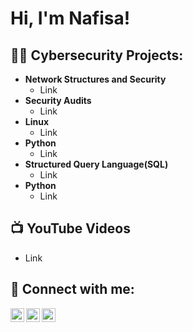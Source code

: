 <h1>Hi, I'm Nafisa!</h1>

<h2>👨‍💻 Cybersecurity Projects:</h2>

- <b>Network Structures and Security</b>
  - Link
- <b>Security Audits</b>
  - Link
- <b>Linux</b>
  - Link
- <b>Python</b>
  - Link
- <b>Structured Query Language(SQL)</b>
  - Link
- <b>Python</b>
  - Link

<h2>📺 YouTube Videos</h2>

- Link

<h2> 🤳 Connect with me:</h2>

[<img align="left" alt="NafisaRahman | YouTube" width="22px" src="https://cdn.jsdelivr.net/npm/simple-icons@v3/icons/youtube.svg" />][youtube]
[<img align="left" alt="NafisaRahman | LinkedIn" width="22px" src="https://cdn.jsdelivr.net/npm/simple-icons@v3/icons/linkedin.svg" />][linkedin]
[<img align="left" alt="NafisaRahman | Instagram" width="22px" src="https://cdn.jsdelivr.net/npm/simple-icons@v3/icons/instagram.svg" />][instagram]

[youtube]: https://www.youtube.com
[instagram]: https://www.instagram.com/nafisa.rc/
[linkedin]: https://www.linkedin.com/in/nafisa-rahman-chowdhury-951a582a4/


<!--
**nafisarc/nafisarc** is a ✨ _special_ ✨ repository because its `README.md` (this file) appears on your GitHub profile.

Here are some ideas to get you started:

- 🔭 I’m currently working on ...
- 🌱 I’m currently learning ...
- 👯 I’m looking to collaborate on ...
- 🤔 I’m looking for help with ...
- 💬 Ask me about ...
- 📫 How to reach me: ...
- 😄 Pronouns: ...
- ⚡ Fun fact: ...
-->
